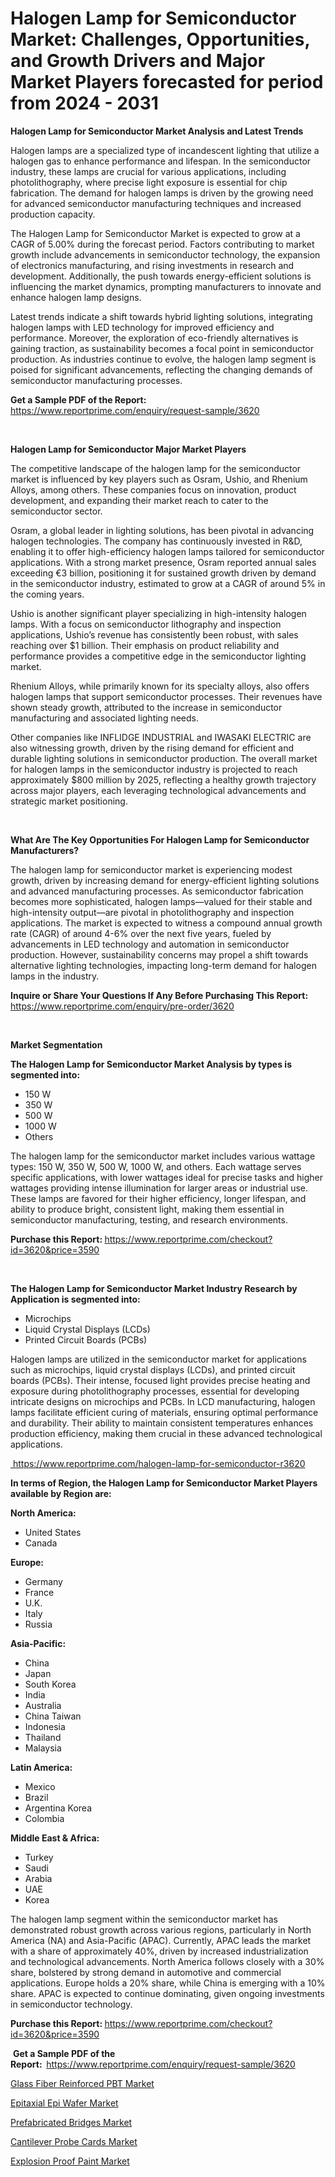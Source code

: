 <p><h1>Halogen Lamp for Semiconductor Market: Challenges, Opportunities, and Growth Drivers and Major Market Players forecasted for period from 2024 - 2031</h1></p><p><strong>Halogen Lamp for Semiconductor Market Analysis and Latest Trends</strong></p>
<p><p>Halogen lamps are a specialized type of incandescent lighting that utilize a halogen gas to enhance performance and lifespan. In the semiconductor industry, these lamps are crucial for various applications, including photolithography, where precise light exposure is essential for chip fabrication. The demand for halogen lamps is driven by the growing need for advanced semiconductor manufacturing techniques and increased production capacity.</p><p>The Halogen Lamp for Semiconductor Market is expected to grow at a CAGR of 5.00% during the forecast period. Factors contributing to market growth include advancements in semiconductor technology, the expansion of electronics manufacturing, and rising investments in research and development. Additionally, the push towards energy-efficient solutions is influencing the market dynamics, prompting manufacturers to innovate and enhance halogen lamp designs.</p><p>Latest trends indicate a shift towards hybrid lighting solutions, integrating halogen lamps with LED technology for improved efficiency and performance. Moreover, the exploration of eco-friendly alternatives is gaining traction, as sustainability becomes a focal point in semiconductor production. As industries continue to evolve, the halogen lamp segment is poised for significant advancements, reflecting the changing demands of semiconductor manufacturing processes.</p></p>
<p><strong>Get a Sample PDF of the Report:&nbsp;</strong> <a href="https://www.reportprime.com/enquiry/request-sample/3620">https://www.reportprime.com/enquiry/request-sample/3620</a></p>
<p>&nbsp;</p>
<p><strong>Halogen Lamp for Semiconductor Major Market Players</strong></p>
<p><p>The competitive landscape of the halogen lamp for the semiconductor market is influenced by key players such as Osram, Ushio, and Rhenium Alloys, among others. These companies focus on innovation, product development, and expanding their market reach to cater to the semiconductor sector.</p><p>Osram, a global leader in lighting solutions, has been pivotal in advancing halogen technologies. The company has continuously invested in R&D, enabling it to offer high-efficiency halogen lamps tailored for semiconductor applications. With a strong market presence, Osram reported annual sales exceeding €3 billion, positioning it for sustained growth driven by demand in the semiconductor industry, estimated to grow at a CAGR of around 5% in the coming years.</p><p>Ushio is another significant player specializing in high-intensity halogen lamps. With a focus on semiconductor lithography and inspection applications, Ushio’s revenue has consistently been robust, with sales reaching over $1 billion. Their emphasis on product reliability and performance provides a competitive edge in the semiconductor lighting market.</p><p>Rhenium Alloys, while primarily known for its specialty alloys, also offers halogen lamps that support semiconductor processes. Their revenues have shown steady growth, attributed to the increase in semiconductor manufacturing and associated lighting needs.</p><p>Other companies like INFLIDGE INDUSTRIAL and IWASAKI ELECTRIC are also witnessing growth, driven by the rising demand for efficient and durable lighting solutions in semiconductor production. The overall market for halogen lamps in the semiconductor industry is projected to reach approximately $800 million by 2025, reflecting a healthy growth trajectory across major players, each leveraging technological advancements and strategic market positioning.</p></p>
<p>&nbsp;</p>
<p><strong>What Are The Key Opportunities For Halogen Lamp for Semiconductor Manufacturers?</strong></p>
<p><p>The halogen lamp for semiconductor market is experiencing modest growth, driven by increasing demand for energy-efficient lighting solutions and advanced manufacturing processes. As semiconductor fabrication becomes more sophisticated, halogen lamps—valued for their stable and high-intensity output—are pivotal in photolithography and inspection applications. The market is expected to witness a compound annual growth rate (CAGR) of around 4-6% over the next five years, fueled by advancements in LED technology and automation in semiconductor production. However, sustainability concerns may propel a shift towards alternative lighting technologies, impacting long-term demand for halogen lamps in the industry.</p></p>
<p><strong>Inquire or Share Your Questions If Any Before Purchasing This Report:</strong> <a href="https://www.reportprime.com/enquiry/pre-order/3620">https://www.reportprime.com/enquiry/pre-order/3620</a></p>
<p>&nbsp;</p>
<p><strong>Market Segmentation</strong></p>
<p><strong>The Halogen Lamp for Semiconductor Market Analysis by types is segmented into:</strong></p>
<p><ul><li>150 W</li><li>350 W</li><li>500 W</li><li>1000 W</li><li>Others</li></ul></p>
<p><p>The halogen lamp for the semiconductor market includes various wattage types: 150 W, 350 W, 500 W, 1000 W, and others. Each wattage serves specific applications, with lower wattages ideal for precise tasks and higher wattages providing intense illumination for larger areas or industrial use. These lamps are favored for their higher efficiency, longer lifespan, and ability to produce bright, consistent light, making them essential in semiconductor manufacturing, testing, and research environments.</p></p>
<p><strong>Purchase this Report:&nbsp;</strong><a href="https://www.reportprime.com/checkout?id=3620&price=3590">https://www.reportprime.com/checkout?id=3620&price=3590</a></p>
<p>&nbsp;</p>
<p><strong>The Halogen Lamp for Semiconductor Market Industry Research by Application is segmented into:</strong></p>
<p><ul><li>Microchips</li><li>Liquid Crystal Displays (LCDs)</li><li>Printed Circuit Boards (PCBs)</li></ul></p>
<p><p>Halogen lamps are utilized in the semiconductor market for applications such as microchips, liquid crystal displays (LCDs), and printed circuit boards (PCBs). Their intense, focused light provides precise heating and exposure during photolithography processes, essential for developing intricate designs on microchips and PCBs. In LCD manufacturing, halogen lamps facilitate efficient curing of materials, ensuring optimal performance and durability. Their ability to maintain consistent temperatures enhances production efficiency, making them crucial in these advanced technological applications.</p></p>
<p><a href="https://www.reportprime.com/halogen-lamp-for-semiconductor-r3620">&nbsp;https://www.reportprime.com/halogen-lamp-for-semiconductor-r3620</a></p>
<p><strong>In terms of Region, the Halogen Lamp for Semiconductor Market Players available by Region are:</strong></p>
<p>
    <p> <strong> North America: </strong>
        <ul>
            <li>United States</li>
            <li>Canada</li>
        </ul>
        </p> 
    <p> <strong> Europe: </strong>
        <ul>
            <li>Germany</li>
            <li>France</li>
            <li>U.K.</li>
            <li>Italy</li>
            <li>Russia</li>
        </ul>
        </p> 
    <p> <strong> Asia-Pacific: </strong>
        <ul>
            <li>China</li>
            <li>Japan</li>
            <li>South Korea</li>
            <li>India</li>
            <li>Australia</li>
            <li>China Taiwan</li>
            <li>Indonesia</li>
            <li>Thailand</li>
            <li>Malaysia</li>
        </ul>
        </p> 
    <p> <strong> Latin America: </strong>
        <ul>
            <li>Mexico</li>
            <li>Brazil</li>
            <li>Argentina Korea</li>
            <li>Colombia</li>
        </ul>
        </p> 
    <p> <strong> Middle East & Africa: </strong>
        <ul>
            <li>Turkey</li>
            <li>Saudi</li>
            <li>Arabia</li>
            <li>UAE</li>
            <li>Korea</li>
        </ul>
    </p>
    </p>
<p><p>The halogen lamp segment within the semiconductor market has demonstrated robust growth across various regions, particularly in North America (NA) and Asia-Pacific (APAC). Currently, APAC leads the market with a share of approximately 40%, driven by increased industrialization and technological advancements. North America follows closely with a 30% share, bolstered by strong demand in automotive and commercial applications. Europe holds a 20% share, while China is emerging with a 10% share. APAC is expected to continue dominating, given ongoing investments in semiconductor technology.</p></p>
<p><strong>Purchase this Report: </strong><a href="https://www.reportprime.com/checkout?id=3620&price=3590">https://www.reportprime.com/checkout?id=3620&price=3590</a></p>
<p>&nbsp;<strong>Get a Sample PDF of the Report:&nbsp;&nbsp;</strong><a href="https://www.reportprime.com/enquiry/request-sample/3620">https://www.reportprime.com/enquiry/request-sample/3620</a></p>
<p><strong></strong></p>
<p><p><a href="https://issuu.com/reportprime-2/docs/glass-fiber-reinforced-pbt-market-s_f516678e8d8702">Glass Fiber Reinforced PBT Market</a></p><p><a href="https://github.com/ParvinKhatun77/Market-Research-Report-List-1/blob/main/epitaxial-epi-wafer-market.md">Epitaxial Epi Wafer Market</a></p><p><a href="https://www.linkedin.com/pulse/strategic-insights-global-prefabricated-bridges-market-trends-vbbbe?trackingId=PiScMa%2BeQmGT2g2Sop5GpQ%3D%3D">Prefabricated Bridges Market</a></p><p><a href="https://github.com/GraceTurner587/Market-Research-Report-List-1/blob/main/cantilever-probe-cards-market.md">Cantilever Probe Cards Market</a></p><p><a href="https://www.linkedin.com/pulse/explosion-proof-paint-market-growth-outlook-from-2024-2031-projecting-ullme?trackingId=y09SOVdJSJiHTf31AuyiJQ%3D%3D">Explosion Proof Paint Market</a></p></p>
